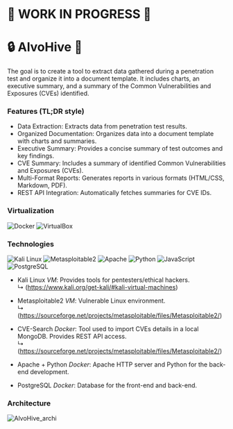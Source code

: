 # **:construction: WORK IN PROGRESS :construction:**

# :lock: AlvoHive :honey_pot:

The goal is to create a tool to extract data gathered during a penetration test and organize it into a document template. It includes  charts, an executive summary, and a summary of the Common Vulnerabilities and Exposures (CVEs) identified.

### Features (TL;DR style)
- Data Extraction: Extracts data from penetration test results.
- Organized Documentation: Organizes data into a document template with charts and summaries.
- Executive Summary: Provides a concise summary of test outcomes and key findings.
- CVE Summary: Includes a summary of identified Common Vulnerabilities and Exposures (CVEs).
- Multi-Format Reports: Generates reports in various formats (HTML/CSS, Markdown, PDF).
- REST API Integration: Automatically fetches summaries for CVE IDs.

### Virtualization

![Docker](https://img.shields.io/badge/docker-0091EA?style=for-the-badge&logo=docker&logoColor=white)
![VirtualBox](https://img.shields.io/badge/virtualbox-183A61?style=for-the-badge&logo=virtualbox&logoColor=white)

### Technologies
![Kali Linux](https://img.shields.io/badge/kali%20linux-557C94?style=for-the-badge&logo=kalilinux&logoColor=white)
![Metasploitable2](https://img.shields.io/badge/metasploitable2-0091EA?style=for-the-badge&logo=metasploit&logoColor=white)
![Apache](https://img.shields.io/badge/apache-D22128?style=for-the-badge&logo=apache&logoColor=white)
![Python](https://img.shields.io/badge/python-3776AB?style=for-the-badge&logo=python&logoColor=white)
![JavaScript](https://img.shields.io/badge/javascript-F7DF1E?style=for-the-badge&logo=javascript&logoColor=white)
![PostgreSQL](https://img.shields.io/badge/postgresql-316192?style=for-the-badge&logo=postgresql&logoColor=white)

- Kali Linux *VM*: Provides tools for pentesters/ethical hackers.\
    &#x21B3; (https://www.kali.org/get-kali/#kali-virtual-machines)

- Metasploitable2 *VM*: Vulnerable Linux environment.\
    &#x21B3; (https://sourceforge.net/projects/metasploitable/files/Metasploitable2/)

- CVE-Search *Docker*:  Tool used to import CVEs details in a local MongoDB. Provides REST API access.\
    &#x21B3; (https://sourceforge.net/projects/metasploitable/files/Metasploitable2/)

- Apache + Python *Docker*: Apache HTTP server and Python for the back-end development.

- PostgreSQL *Docker*: Database for the front-end and back-end.

### Architecture
![AlvoHive_archi](https://github.com/chloe0524/AlvoHive/assets/127857895/818aa976-346e-4036-958e-4c86eed8cf39)

